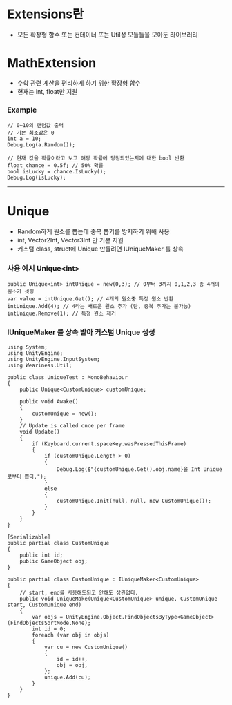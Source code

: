 # Extensions란
- 모든 확장형 함수 또는 컨테이너 또는 Util성 모듈들을 모아둔 라이브러리

# MathExtension
- 수학 관련 계산을 편리하게 하기 위한 확장형 함수
- 현재는 int, float만 지원

### Example
```utf8
// 0~10의 랜덤값 출력
// 기본 최소값은 0
int a = 10;
Debug.Log(a.Random());

// 현재 값을 확률이라고 보고 해당 확률에 당첨되었는지에 대한 bool 반환
float chance = 0.5f; // 50% 확률
bool isLucky = chance.IsLucky();
Debug.Log(isLucky);
```
---
# Unique
- Random하게 원소를 뽑는데 중복 뽑기를 방지하기 위해 사용
- int, Vector2Int, Vector3Int 만 기본 지원
- 커스텀 class, struct에 Unique 만들려면 IUniqueMaker<T> 를 상속


### 사용 예시 Unique\<int>
```utf8
public Unique<int> intUnique = new(0,3); // 0부터 3까지 0,1,2,3 총 4개의 원소가 셋팅
var value = intUnique.Get(); // 4개의 원소중 특정 원소 반환
intUnique.Add(4); // 4라는 새로운 원소 추가 (단, 중복 추가는 불가능)
intUnique.Remove(1); // 특정 원소 제거
```

### IUniqueMaker<T> 를 상속 받아 커스텀 Unique 생성
```utf8
using System;
using UnityEngine;
using UnityEngine.InputSystem;
using Weariness.Util;

public class UniqueTest : MonoBehaviour
{
    public Unique<CustomUnique> customUnique;

    public void Awake()
    {
        customUnique = new();
    }
    // Update is called once per frame
    void Update()
    {
        if (Keyboard.current.spaceKey.wasPressedThisFrame)
        {
            if (customUnique.Length > 0)
            {
                Debug.Log($"{customUnique.Get().obj.name}을 Int Unique로부터 뽑다.");
            }
            else
            {
                customUnique.Init(null, null, new CustomUnique());
            }
        }
    }
}

[Serializable]
public partial class CustomUnique
{
    public int id;
    public GameObject obj;
}

public partial class CustomUnique : IUniqueMaker<CustomUnique>
{
    // start, end를 사용해도되고 안해도 상관없다.
    public void UniqueMake(Unique<CustomUnique> unique, CustomUnique start, CustomUnique end)
    {
        var objs = UnityEngine.Object.FindObjectsByType<GameObject>(FindObjectsSortMode.None);
        int id = 0;
        foreach (var obj in objs)
        {
            var cu = new CustomUnique()
            {
                id = id++,
                obj = obj,
            };
            unique.Add(cu);
        }
    }
}

```
